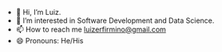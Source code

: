 - 👋 Hi, I’m Luiz.
- 👀 I’m interested in Software Development and Data Science.
- 📫 How to reach me luizerfirmino@gmail.com
- 😄 Pronouns: He/His
